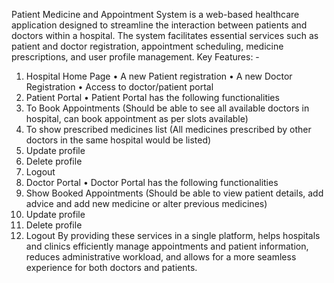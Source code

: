 Patient Medicine and Appointment System is a web-based healthcare application designed to streamline the interaction between patients and doctors within a hospital. 
The system facilitates essential services such as patient and doctor registration, appointment scheduling, medicine prescriptions, and user profile management.
Key Features: -
1.	Hospital Home Page 
•	A new Patient registration
•	A new Doctor Registration
•	Access to doctor/patient portal
2.	Patient Portal
•	Patient Portal has the following functionalities
1.	To Book Appointments (Should be able to see all available doctors in hospital, can book appointment as per slots available)
2.	To show prescribed medicines list (All medicines prescribed by other doctors in the same hospital would be listed)
3.	Update profile
4.	Delete profile
5.	Logout
3.	Doctor Portal
•	Doctor Portal has the following functionalities
1.	Show Booked Appointments (Should be able to view patient details, add advice and add new medicine or alter previous medicines)
2.	Update profile
3.	Delete profile
4.	Logout
   By providing these services in a single platform, helps hospitals and clinics efficiently manage appointments and patient information, reduces administrative workload, and allows for a more seamless experience for both doctors and patients.
